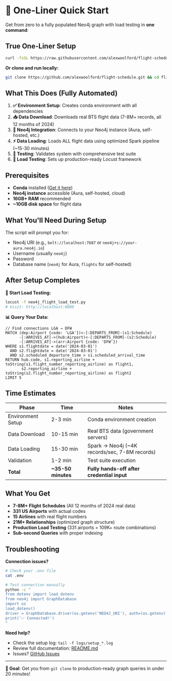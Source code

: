 # 🚀 One-Liner Quick Start

Get from zero to a fully populated Neo4j graph with load testing in **one command**:

## True One-Liner Setup

```bash
curl -fsSL https://raw.githubusercontent.com/alexwoolford/flight-schedule/main/setup-and-run.sh | bash
```

**Or clone and run locally:**

```bash
git clone https://github.com/alexwoolford/flight-schedule.git && cd flight-schedule && ./setup-and-run.sh
```

## What This Does (Fully Automated)

1. **✅ Environment Setup**: Creates conda environment with all dependencies
2. **📥 Data Download**: Downloads real BTS flight data (7-8M+ records, all 12 months of 2024)
3. **🔗 Neo4j Integration**: Connects to your Neo4j instance (Aura, self-hosted, etc.)
4. **⚡ Data Loading**: Loads ALL flight data using optimized Spark pipeline (~15-30 minutes)
5. **🧪 Testing**: Validates system with comprehensive test suite
6. **🚀 Load Testing**: Sets up production-ready Locust framework

## Prerequisites

- **Conda** installed ([Get it here](https://docs.conda.io/en/latest/miniconda.html))
- **Neo4j instance** accessible (Aura, self-hosted, cloud)
- **16GB+ RAM** recommended
- **~10GB disk space** for flight data

## What You'll Need During Setup

The script will prompt you for:
- Neo4j URI (e.g., `bolt://localhost:7687` or `neo4j+s://your-aura.neo4j.io`)
- Username (usually `neo4j`)
- Password
- Database name (`neo4j` for Aura, `flights` for self-hosted)

## After Setup Completes

**🎯 Start Load Testing:**
```bash
locust -f neo4j_flight_load_test.py
# Visit: http://localhost:8089
```

**📊 Query Your Data:**
```cypher
// Find connections LGA → DFW
MATCH (dep:Airport {code: 'LGA'})<-[:DEPARTS_FROM]-(s1:Schedule)
      -[:ARRIVES_AT]->(hub:Airport)<-[:DEPARTS_FROM]-(s2:Schedule)
      -[:ARRIVES_AT]->(arr:Airport {code: 'DFW'})
WHERE s1.flightdate = date('2024-03-01')
  AND s2.flightdate = date('2024-03-01')
  AND s2.scheduled_departure_time > s1.scheduled_arrival_time
RETURN hub.code, s1.reporting_airline + toString(s1.flight_number_reporting_airline) as flight1,
       s2.reporting_airline + toString(s2.flight_number_reporting_airline) as flight2
LIMIT 5
```

## Time Estimates

| Phase | Time | Notes |
|-------|------|-------|
| Environment Setup | 2-3 min | Conda environment creation |
| Data Download | 10-15 min | Real BTS data (government servers) |
| Data Loading | 15-30 min | Spark → Neo4j (~4K records/sec, 7-8M records) |
| Validation | 1-2 min | Test suite execution |
| **Total** | **~35-50 minutes** | **Fully hands-off after credential input** |

## What You Get

- **7-8M+ Flight Schedules** (All 12 months of 2024 real data)
- **331 US Airports** with actual codes
- **15 Airlines** with real flight numbers
- **21M+ Relationships** (optimized graph structure)
- **Production Load Testing** (331 airports = 109K+ route combinations)
- **Sub-second Queries** with proper indexing

## Troubleshooting

**Connection issues?**
```bash
# Check your .env file
cat .env

# Test connection manually
python -c "
from dotenv import load_dotenv
from neo4j import GraphDatabase
import os
load_dotenv()
driver = GraphDatabase.driver(os.getenv('NEO4J_URI'), auth=(os.getenv('NEO4J_USERNAME'), os.getenv('NEO4J_PASSWORD')))
print('✅ Connected!')
"
```

**Need help?**
- Check the setup log: `tail -f logs/setup_*.log`
- Review full documentation: [README.md](README.md)
- Issues? [GitHub Issues](https://github.com/alexwoolford/flight-schedule/issues)

---

**🎯 Goal**: Get you from `git clone` to production-ready graph queries in under 20 minutes!
